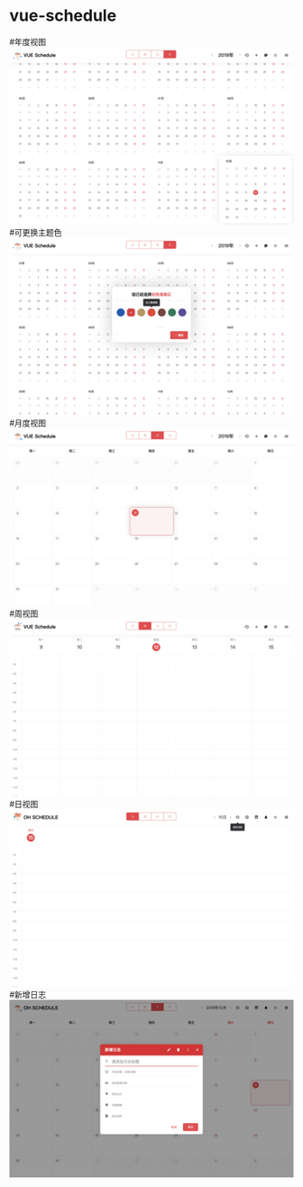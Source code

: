 # vue-schedule
#年度视图
![Image text](https://github.com/kansini/vue-schedule/blob/master/public/screenshot/screenshot01.png?raw=true)
#可更换主题色
![Image text](https://github.com/kansini/vue-schedule/blob/master/public/screenshot/screenshot02.png?raw=true)
#月度视图
![Image text](https://github.com/kansini/vue-schedule/blob/master/public/screenshot/screenshot03.png?raw=true)
#周视图
![Image text](https://github.com/kansini/vue-schedule/blob/master/public/screenshot/screenshot04.png?raw=true)
#日视图
![Image text](https://github.com/kansini/vue-schedule/blob/master/public/screenshot/screenshot05.png?raw=true)
#新增日志
![Image text](https://github.com/kansini/vue-schedule/blob/master/public/screenshot/screenshot06.png?raw=true)
